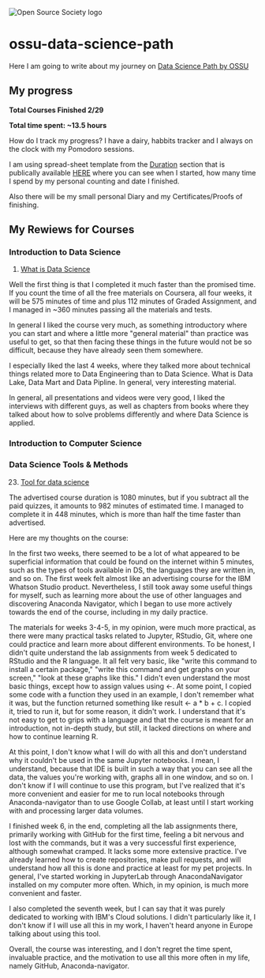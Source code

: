 ![Open Source Society logo](http://i.imgur.com/kYYCXtC.png)

# ossu-data-science-path

Here I am going to write about my journey on [Data Science Path by OSSU](https://github.com/ossu/data-science)

## My progress

<b>Total Courses Finished 2/29

Total time spent: ~13.5 hours</b>

How do I track my progress? I have a dairy, habbits tracker and I always on the clock with my Pomodoro sessions.

I am using spread-sheet template from the [Duration](https://github.com/ossu/data-science#duration) section that is publically available [HERE](https://docs.google.com/spreadsheets/d/16nekQFG8Ld166QSFZxFLCH0RsiL40cGvtW6QwWWOB6Q/edit?usp=sharing) where you can see when I started, how many time I spend by my personal counting and date I finished. 

Also there will be my small personal Diary and my Certificates/Proofs of finishing.

## My Rewiews for Courses

### Introduction to Data Science

1. [What is Data Science](https://www.coursera.org/learn/what-is-datascience)

Well the first thing is that I completed it much faster than the promised time. If you count the time of all the free materials on Coursera, all four weeks, it will be 575 minutes of time and plus 112 minutes of Graded Assignment, and I managed in ~360 minutes passing all the materials and tests.

In general I liked the course very much, as something introductory where you can start and where a little more "general material" than practice was useful to get, so that then facing these things in the future would not be so difficult, because they have already seen them somewhere.

I especially liked the last 4 weeks, where they talked more about technical things related more to Data Engineering than to Data Science. What is Data Lake, Data Mart and Data Pipline. In general, very interesting material.

In general, all presentations and videos were very good, I liked the interviews with different guys, as well as chapters from books where they talked about how to solve problems differently and where Data Science is applied.

### Introduction to Computer Science


### Data Science Tools & Methods

23. [Tool for data science](https://www.coursera.org/learn/open-source-tools-for-data-science)

The advertised course duration is 1080 minutes, but if you subtract all the paid quizzes, it amounts to 982 minutes of estimated time. I managed to complete it in 448 minutes, which is more than half the time faster than advertised.

Here are my thoughts on the course:

In the first two weeks, there seemed to be a lot of what appeared to be superficial information that could be found on the internet within 5 minutes, such as the types of tools available in DS, the languages they are written in, and so on. The first week felt almost like an advertising course for the IBM Whatson Studio product. Nevertheless, I still took away some useful things for myself, such as learning more about the use of other languages and discovering Anaconda Navigator, which I began to use more actively towards the end of the course, including in my daily practice.

The materials for weeks 3-4-5, in my opinion, were much more practical, as there were many practical tasks related to Jupyter, RStudio, Git, where one could practice and learn more about different environments. To be honest, I didn't quite understand the lab assignments from week 5 dedicated to RStudio and the R language. It all felt very basic, like "write this command to install a certain package," "write this command and get graphs on your screen," "look at these graphs like this." I didn't even understand the most basic things, except how to assign values using <-. At some point, I copied some code with a function they used in an example, I don't remember what it was, but the function returned something like result <- a * b + c. I copied it, tried to run it, but for some reason, it didn't work. I understand that it's not easy to get to grips with a language and that the course is meant for an introduction, not in-depth study, but still, it lacked directions on where and how to continue learning R.

At this point, I don't know what I will do with all this and don't understand why it couldn't be used in the same Jupyter notebooks. I mean, I understand, because that IDE is built in such a way that you can see all the data, the values you're working with, graphs all in one window, and so on. I don't know if I will continue to use this program, but I've realized that it's more convenient and easier for me to run local notebooks through Anaconda-navigator than to use Google Collab, at least until I start working with and processing larger data volumes.

I finished week 6, in the end, completing all the lab assignments there, primarily working with GitHub for the first time, feeling a bit nervous and lost with the commands, but it was a very successful first experience, although somewhat cramped. It lacks some more extensive practice. I've already learned how to create repositories, make pull requests, and will understand how all this is done and practice at least for my pet projects. In general, I've started working in JupyterLab through AnacondaNavigator installed on my computer more often. Which, in my opinion, is much more convenient and faster.

I also completed the seventh week, but I can say that it was purely dedicated to working with IBM's Cloud solutions. I didn't particularly like it, I don't know if I will use all this in my work, I haven't heard anyone in Europe talking about using this tool.

Overall, the course was interesting, and I don't regret the time spent, invaluable practice, and the motivation to use all this more often in my life, namely GitHub, Anaconda-navigator.
